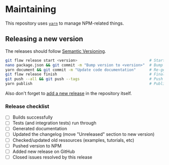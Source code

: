 # Maintaining

This repository uses [`yarn`](https://yarnpkg.com/en/docs/getting-started) to manage NPM-related things.

## Releasing a new version

The releases should follow [Semantic Versioning](https://semver.org).

```bash
git flow release start <version>                                # Start new git-flow release
nano package.json && git commit -m "Bump version to <version>"  # Bump version in `package.json`
yarn document && git commit -m "Update code documentation"      # Re-generate code documentation
git flow release finish                                         # Finalize git-flow release
git push --all && git push --tags                               # Push all branches and tags
yarn publish                                                    # Publish the release to NPM
```

Also don't forget to [add a new release](https://github.com/ntzwrk/blockstack.ts/releases/new) in the repository itself.


### Release checklist

* [ ] Builds successfully
* [ ] Tests (and integration tests) run through
* [ ] Generated documentation
* [ ] Updated the changelog (move "Unreleased" section to new version)
* [ ] Checked/updated old ressources (examples, tutorials, etc)
* [ ] Pushed version to NPM
* [ ] Added new release on GitHub
* [ ] Closed issues resolved by this release
